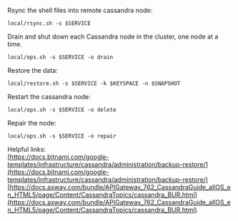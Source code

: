 Rsync the shell files into remote cassandra node:
```
local/rsync.sh -s $SERVICE
```

Drain and shut down each Cassandra node in the cluster, one node at a time.
```
local/ops.sh -s $SERVICE -o drain
```

Restore the data:
```
local/restore.sh -s $SERVICE -k $KEYSPACE -n $SNAPSHOT
```


Restart the cassandra node:
```
local/ops.sh -s $SERVICE -o delete
```

Repair the node:
```
local/ops.sh -s $SERVICE -o repair
```

Helpful links:  
[https://docs.bitnami.com/google-templates/infrastructure/cassandra/administration/backup-restore/](https://docs.bitnami.com/google-templates/infrastructure/cassandra/administration/backup-restore/)  
[https://docs.axway.com/bundle/APIGateway_762_CassandraGuide_allOS_en_HTML5/page/Content/CassandraTopics/cassandra_BUR.html](https://docs.axway.com/bundle/APIGateway_762_CassandraGuide_allOS_en_HTML5/page/Content/CassandraTopics/cassandra_BUR.html)
